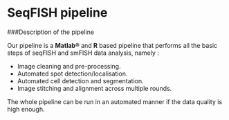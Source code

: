 # SeqFISH pipeline

###Description of the pipeline

Our pipeline is a **Matlab®** and **R** based pipeline that performs all the basic steps of seqFISH and smFISH data analysis, namely :
- Image cleaning and pre-processing.
- Automated spot detection/localisation.
- Automated cell detection and segmentation.
- Image stitching and alignment across multiple rounds.

The whole pipeline can be run in an automated manner if the data quality is high enough.
